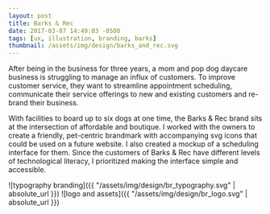 ```yaml
---
layout: post
title: Barks & Rec
date: 2017-03-07 14:49:03 -0500
tags: [ux, illustration, branding, barks]
thumbnail: /assets/img/design/barks_and_rec.svg
---
```


After being in the business for three years, a mom and pop dog daycare business is struggling to manage an influx of customers. To improve customer service, they want to streamline appointment scheduling, communicate their service offerings to new and existing customers and re-brand their business.

With facilities to board up to six dogs at one time, the Barks & Rec brand sits at the intersection of affordable and boutique. I worked with the owners to create a friendly, pet-centric brandmark with accompanying svg icons that could be used on a future website. I also created a mockup of a scheduling interface for them. Since the customers of Barks & Rec have different levels of technological literacy, I prioritized making the interface simple and accessible.

![typography branding]({{ "/assets/img/design/br_typography.svg" | absolute_url }})
![logo and assets]({{ "/assets/img/design/br_logo.svg" | absolute_url }})
